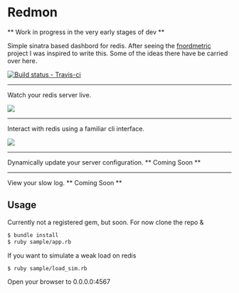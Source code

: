 # Redmon

** Work in progress in the very early stages of dev **

Simple sinatra based dashbord for redis.  After seeing the [fnordmetric](https://github.com/paulasmuth/fnordmetric)
project I was inspired to write this.  Some of the ideas there have be carried over here.

[ ![Build status - Travis-ci](https://secure.travis-ci.org/steelThread/redmon.png) ](http://travis-ci.org/steelThread/redmon)

----

Watch your redis server live.

![](http://dl.dropbox.com/u/27525257/dash.png)

----

Interact with redis using a familiar cli interface.

![](http://dl.dropbox.com/u/27525257/cli.png)

----

Dynamically update your server configuration.  ** Coming Soon **


----

View your slow log.  ** Coming Soon **


## Usage
Currently not a registered gem, but soon.  For now clone the repo &

```bash
$ bundle install
$ ruby sample/app.rb
```

If you want to simulate a weak load on redis

```bash
$ ruby sample/load_sim.rb
```

Open your browser to 0.0.0.0:4567